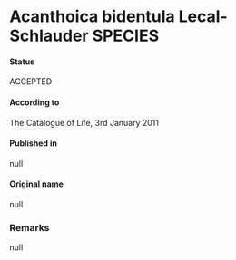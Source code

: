Acanthoica bidentula Lecal-Schlauder SPECIES
=======

#### Status
ACCEPTED

#### According to
The Catalogue of Life, 3rd January 2011

#### Published in
null

#### Original name
null

### Remarks
null